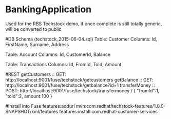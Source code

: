 # BankingApplication
Used for the RBS Techstock demo, if once complete is still totally generic, will be converted to public

#DB Schema (techstock_2015-06-04.sql)
Table: Customer
Columns: Id, FirstName, Surname, Address

Table: Account
Columns: Id, CustomerId, Balance

Table: Transactions
Columns: Id, FromId, ToId, Amount

#REST
getCustomers    :: GET: http://localhost:9001/fuse/techstock/getcustomers
getBalance      :: GET: http://localhost:9001/fuse/techstock/getbalance?id=1
transferMoney   :: POST: http://localhost:9001/fuse/techstock/transfermoney / { "fromId":1, "toId":2, amount:100 }

#Install into Fuse
features:addurl mvn:com.redhat/techstock-features/1.0.0-SNAPSHOT/xml/features
features:install com.redhat-customer-services


